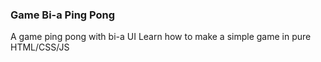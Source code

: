 ### Game Bi-a Ping Pong

A game ping pong with bi-a UI
Learn how to make a simple game in pure HTML/CSS/JS
